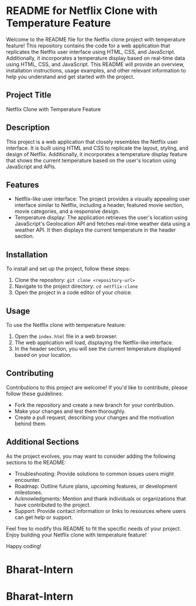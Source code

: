 # README for Netflix Clone with Temperature Feature

Welcome to the README file for the Netflix clone project with temperature feature! This repository contains the code for a web application that replicates the Netflix user interface using HTML, CSS, and JavaScript. Additionally, it incorporates a temperature display based on real-time data using HTML, CSS, and JavaScript. This README will provide an overview, installation instructions, usage examples, and other relevant information to help you understand and get started with the project.


## Project Title
Netflix Clone with Temperature Feature

## Description
This project is a web application that closely resembles the Netflix user interface. It is built using HTML and CSS to replicate the layout, styling, and design of Netflix. Additionally, it incorporates a temperature display feature that shows the current temperature based on the user's location using JavaScript and APIs.

## Features
- Netflix-like user interface: The project provides a visually appealing user interface similar to Netflix, including a header, featured movie section, movie categories, and a responsive design.
- Temperature display: The application retrieves the user's location using JavaScript's Geolocation API and fetches real-time weather data using a weather API. It then displays the current temperature in the header section.

## Installation
To install and set up the project, follow these steps:
1. Clone the repository: `git clone <repository-url>`
2. Navigate to the project directory: `cd netflix-clone`
3. Open the project in a code editor of your choice.

## Usage
To use the Netflix clone with temperature feature:
1. Open the `index.html` file in a web browser.
2. The web application will load, displaying the Netflix-like interface.
3. In the header section, you will see the current temperature displayed based on your location.

## Contributing
Contributions to this project are welcome! If you'd like to contribute, please follow these guidelines:
- Fork the repository and create a new branch for your contribution.
- Make your changes and test them thoroughly.
- Create a pull request, describing your changes and the motivation behind them.

## Additional Sections
As the project evolves, you may want to consider adding the following sections to the README:
- Troubleshooting: Provide solutions to common issues users might encounter.
- Roadmap: Outline future plans, upcoming features, or development milestones.
- Acknowledgments: Mention and thank individuals or organizations that have contributed to the project.
- Support: Provide contact information or links to resources where users can get help or support.

Feel free to modify this README to fit the specific needs of your project. Enjoy building your Netflix clone with temperature feature!

Happy coding!
# Bharat-Intern
# Bharat-Intern
